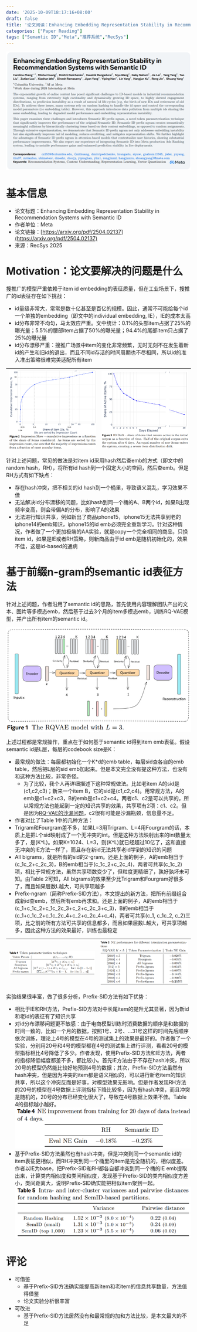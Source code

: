 ```yaml
---
date: '2025-10-09T18:17:16+08:00'
draft: false
title: '论文阅读：Enhancing Embedding Representation Stability in Recommendation Systems with Semantic ID'
categories: ["Paper Reading"]
tags: ["Semantic ID","Meta","推荐系统","RecSys"]
---
```

![](meta-ngram-sid-paper-cover.png)

# 基本信息

* 论文标题：Enhancing Embedding Representation Stability in Recommendation Systems with Semantic ID
* 作者单位：Meta
* 论文链接：[https://arxiv.org/pdf/2504.02137](https://arxiv.org/pdf/2504.02137)
* 来源：RecSys 2025

# Motivation：论文要解决的问题是什么

搜推广的模型严重依赖于item id embedding的表征质量，但在工业场景下，搜推广的id表征存在如下挑战：
* id量级非常大，常常是数十亿甚至是百亿的规模。因此，通常不可能给每个id一个单独的embedding（即文中的individual embedding, IE），IE的成本太高
* id分布非常不均匀，马太效应严重。文中统计：0.1%的头部item占据了25%的曝光量；5.5%的腰部item占据了50%的曝光量；94.4%的尾部item只占据了25%的曝光量
* id分布漂移严重：搜推广场景中item的变化非常频繁，无时无刻不在发生着新id的产生和旧id的退出，而且不同id存活的时间周期也不尽相同，所以id的准入准出策略很难完美适配所有item

|![](meta-ngram-sid-fig2.png)|![](meta-ngram-sid-fig3.png)|
|:-:|:-:|

针对上述问题，常见的做法是对item id采用hash然后查emb的方式（即文中的random hash，RH），将所有id hash到一个固定大小的空间，然后查emb。但是RH方式有如下缺点：
* 存在hash冲突，把不相关的id hash到一个桶里，导致语义混乱，学习效果不佳
* 无法解决id分布漂移的问题，比如hash到同一个桶的A、B两个id，如果B出现频率变高，则会带偏A的分布，影响了A的效果
* 无法进行知识共享，例如新出了商品iphone15，iphone15无法共享到老的iphone14的emb知识，iphone15的id emb必须完全重新学习。针对这种情况，作者做了一个更加极端的AA实验，就是copy一个完全相同的商品，只换item id，如果是IE或者RH策略，则新商品由于id emb是随机初始化的，效果不佳，这是id-based的通病

# 基于前缀n-gram的semantic id表征方法

针对上述问题，作者沿用了semantic id的思路，首先使用内容理解团队产出的文本、图片等多模态emb，然后基于过去3个月的item多模态emb，训练RQ-VAE模型，并产出所有item的semantic id。

![](meta-ngram-sid-fig1.png)

上述过程都是常规操作，重点在于如何基于semantic id得到item emb表征。假设semantic id是L层，每层的codebook size是K：
* 最常规的做法：每层都初始化一个K*d的emb table，每层sid查各自的emb table，然后把L层的sid emb加起来。但是本文完全没有提这种方法，也没有和这种方法比较，非常奇怪。
    * 为了比较，我个人再详细描述下这种常规做法。比如老item A的sid是(c1,c2,c3)；新来一个item B，它的sid是(c1,c2,c4)。用常规方法，A的emb是c1+c2+c3，B的emb是c1+c2+c4。两者c1、c2是可以共享的，所以常规方法也能起到一定的知识共享的效果，共享项有2项：c1、c2。但是因为[RQ-VAE的沙漏问题](https://arxiv.org/abs/2407.21488)，c2很有可能是沙漏瓶颈，信息量不足。
* 作者对比了Table 1中的几种方法：
* Trigram和Fourgram差不多，如果L=3用Trigram、L=4用Fourgram的话，本质上是把L个sid映射成了一个无冲突的int。但是这种方法映射出来的int数量太多了，是\(K^L\)。如果K=1024、L=3，则\(K^L\)就已经超过10亿了，这和直接无冲突的IE方法一样了，而且存在新id无法共享老id学到的知识的问题
* All bigrams，就是所有的sid的2-gram。还是上面的例子，A的emb相当于\(c_1c_2+c_2c_3\)，B的emb相当于\(c_1c_2+c_2c_4\)，两者可共享\(c_1c_2\)项，相比于常规方法，虽然共享项数变少了，但粒度更精细了，孰好孰坏未可知。由Table 2可知，All bigrams的效果至少比Trigram和Fourgram好很多了，而且如果层数L越大，可共享项越多
* Prefix-ngram（简称Prefix-SID方法），本文提出的新方法，把所有前缀组合成新id查emb，然后所有emb再求和。还是上面的例子，A的emb相当于\(c_1+c_1c_2+c_1c_2c_3+c_2+c_2c_3+c_3\)，B的emb相当于\(c_1+c_1c_2+c_1c_2c_4+c_2+c_2c_4+c_4\)，两者可共享\(c_1, c_1c_2, c_2\)三项，比之前的所有方法可共享的信息都多，而且如果层数L越大，可共享项越多，因此这种方法的效果最好，训练也最稳定

|![](meta-ngram-sid-tab1.png)|![](meta-ngram-sid-tab2.png)|
|:-:|:-:|

实验结果很丰富，做了很多分析，Prefix-SID方法有如下优势：
* 相比于IE和RH方法，Prefix-SID方法对中长尾item的提升尤其显著，因为新id和老id的表征有了知识共享
* 对id分布漂移问题更不敏感：由于电商模型训练时消费数据的顺序是和数据的时间一致的，比如一个月的数据，按照1号、2号、...31号这样的时间先后顺序依次训练，理论上4号的模型在4号的测试集上的效果是最好的。作者做了一个实验，分别用20号和4号的模型都在4号的测试集上进行评测，看看20号的模型指标相比4号降低了多少。作者发现，使用Prefix-SID方法和IE方法，两者的指标降低幅度都差不多，都比较小。首先IE方法由于不存在hash冲突，所以20号的模型仍然能比较好地预测4号的数据；其次，Prefix-SID方法虽然有hash冲突，但是因为冲突的item都是语义相似的，可以进行新老item的知识共享，所以这个冲突反而是好事，对模型效果无影响。但是作者发现RH方法的20号的模型在4号数据上评测指标下降比较多，因为有hash冲突，而且冲突是随机的，20号的分布已经变化很大了，导致在4号数据上效果不佳。Table 4的指标越小越好。
![](meta-ngram-sid-tab4.png)
* 基于Prefix-SID方法虽然也有hash冲突，但是冲突到同一个semantic id的item表征更相似，而RH冲突到同一个桶里的item是完全随机的，相似度差。作者以IE为base，把Prefix-SID和RH都各自都冲突到同一个桶的IE emb提取出来，计算类内相似度和类间相似度，发现基于Prefix-SID的类内相似度方差小，类间距离大，说明Prefix-SID确实能把相似item聚到一起。
![](meta-ngram-sid-tab5.png)

# 评论

* 可借鉴
    * 基于Prefix-SID方法确实能提高新item和老item的信息共享数量，方法值得借鉴
    * 论文实验分析很丰富
* 可改进
    * 基于Prefix-SID方法居然没有和最常规的加和方法比较，是本文最大的不足
